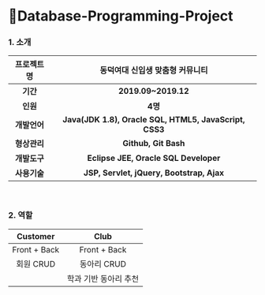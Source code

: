 # 🌷Database-Programming-Project

### 1. 소개

|  프로젝트명  |            동덕여대 신입생 맞춤형 커뮤니티             |
| :----------: | :----------------------------------------------------: |
|   **기간**   |                  **2019.09~2019.12**                   |
|   **인원**   |                        **4명**                         |
| **개발언어** | **Java(JDK 1.8), Oracle SQL, HTML5, JavaScript, CSS3** |
| **형상관리** |                  **Github, Git Bash**                  |
| **개발도구** |         **Eclipse JEE, Oracle SQL Developer**          |
| **사용기술** |       **JSP, Servlet, jQuery, Bootstrap, Ajax**        |

<br>

### 2. 역할

|   Customer   |         Club          |
| :----------: | :-------------------: |
| Front + Back |     Front + Back      |
|  회원 CRUD   |      동아리 CRUD      |
|              | 학과 기반 동아리 추천 |

